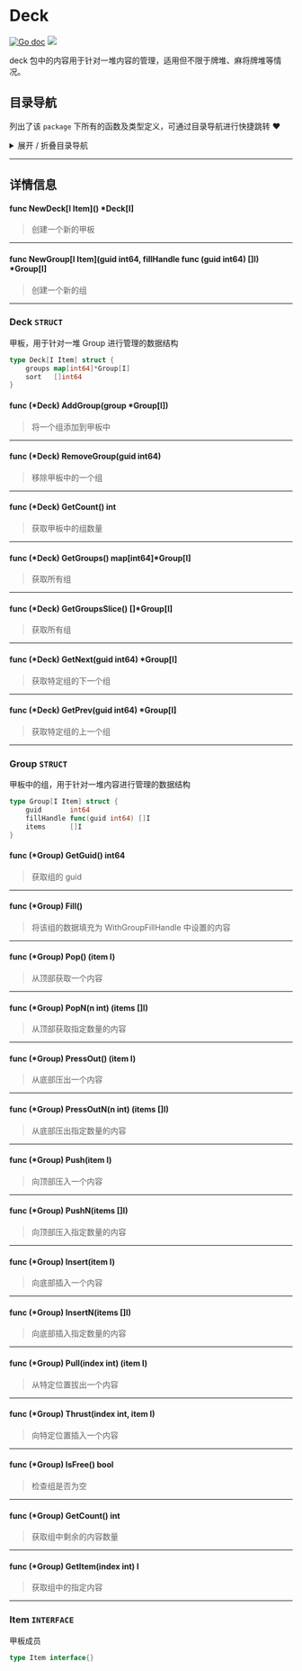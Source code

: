 # Deck

[![Go doc](https://img.shields.io/badge/go.dev-reference-brightgreen?logo=go&logoColor=white&style=flat)](https://pkg.go.dev/github.com/kercylan98/minotaur)
![](https://img.shields.io/badge/Email-kercylan@gmail.com-green.svg?style=flat)

deck 包中的内容用于针对一堆内容的管理，适用但不限于牌堆、麻将牌堆等情况。


## 目录导航
列出了该 `package` 下所有的函数及类型定义，可通过目录导航进行快捷跳转 ❤️
<details>
<summary>展开 / 折叠目录导航</summary>


> 包级函数定义

|函数名称|描述
|:--|:--
|[NewDeck](#NewDeck)|创建一个新的甲板
|[NewGroup](#NewGroup)|创建一个新的组


> 类型定义

|类型|名称|描述
|:--|:--|:--
|`STRUCT`|[Deck](#struct_Deck)|甲板，用于针对一堆 Group 进行管理的数据结构
|`STRUCT`|[Group](#struct_Group)|甲板中的组，用于针对一堆内容进行管理的数据结构
|`INTERFACE`|[Item](#struct_Item)|甲板成员

</details>


***
## 详情信息
#### func NewDeck\[I Item\]() *Deck[I]
<span id="NewDeck"></span>
> 创建一个新的甲板

***
#### func NewGroup\[I Item\](guid int64, fillHandle func (guid int64)  []I) *Group[I]
<span id="NewGroup"></span>
> 创建一个新的组

***
<span id="struct_Deck"></span>
### Deck `STRUCT`
甲板，用于针对一堆 Group 进行管理的数据结构
```go
type Deck[I Item] struct {
	groups map[int64]*Group[I]
	sort   []int64
}
```
#### func (*Deck) AddGroup(group *Group[I])
> 将一个组添加到甲板中
***
#### func (*Deck) RemoveGroup(guid int64)
> 移除甲板中的一个组
***
#### func (*Deck) GetCount()  int
> 获取甲板中的组数量
***
#### func (*Deck) GetGroups()  map[int64]*Group[I]
> 获取所有组
***
#### func (*Deck) GetGroupsSlice()  []*Group[I]
> 获取所有组
***
#### func (*Deck) GetNext(guid int64)  *Group[I]
> 获取特定组的下一个组
***
#### func (*Deck) GetPrev(guid int64)  *Group[I]
> 获取特定组的上一个组
***
<span id="struct_Group"></span>
### Group `STRUCT`
甲板中的组，用于针对一堆内容进行管理的数据结构
```go
type Group[I Item] struct {
	guid       int64
	fillHandle func(guid int64) []I
	items      []I
}
```
#### func (*Group) GetGuid()  int64
> 获取组的 guid
***
#### func (*Group) Fill()
> 将该组的数据填充为 WithGroupFillHandle 中设置的内容
***
#### func (*Group) Pop() (item I)
> 从顶部获取一个内容
***
#### func (*Group) PopN(n int) (items []I)
> 从顶部获取指定数量的内容
***
#### func (*Group) PressOut() (item I)
> 从底部压出一个内容
***
#### func (*Group) PressOutN(n int) (items []I)
> 从底部压出指定数量的内容
***
#### func (*Group) Push(item I)
> 向顶部压入一个内容
***
#### func (*Group) PushN(items []I)
> 向顶部压入指定数量的内容
***
#### func (*Group) Insert(item I)
> 向底部插入一个内容
***
#### func (*Group) InsertN(items []I)
> 向底部插入指定数量的内容
***
#### func (*Group) Pull(index int) (item I)
> 从特定位置拔出一个内容
***
#### func (*Group) Thrust(index int, item I)
> 向特定位置插入一个内容
***
#### func (*Group) IsFree()  bool
> 检查组是否为空
***
#### func (*Group) GetCount()  int
> 获取组中剩余的内容数量
***
#### func (*Group) GetItem(index int)  I
> 获取组中的指定内容
***
<span id="struct_Item"></span>
### Item `INTERFACE`
甲板成员
```go
type Item interface{}
```
